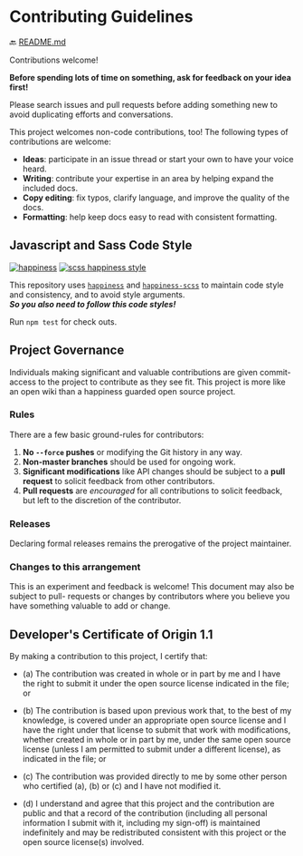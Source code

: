 # Contributing Guidelines

:back: [README.md](./README.md)

Contributions welcome!

**Before spending lots of time on something, ask for feedback on your idea first!**

Please search issues and pull requests before adding something new to avoid duplicating
efforts and conversations.

This project welcomes non-code contributions, too! The following types of contributions
are welcome:

- **Ideas**: participate in an issue thread or start your own to have your voice heard.
- **Writing**: contribute your expertise in an area by helping expand the included docs.
- **Copy editing**: fix typos, clarify language, and improve the quality of the docs.
- **Formatting**: help keep docs easy to read with consistent formatting.

## Javascript and Sass Code Style

[![happiness][happiness-image]][happiness-url]
[![scss happiness style](https://cdn.rawgit.com/dutchenkoOleg/happiness-scss/master/badge.svg)](https://github.com/dutchenkoOleg/happiness-scss)

This repository uses [`happiness`][happiness-url] and [`happiness-scss`](https://github.com/dutchenkoOleg/happiness-scss) to maintain code style and consistency,
and to avoid style arguments.  
 ***So you also need to follow this code styles!*** 
 
 Run `npm test` for check outs.

[happiness-image]: https://cdn.rawgit.com/JedWatson/happiness/master/badge.svg
[happiness-url]: https://github.com/JedWatson/happiness

## Project Governance

Individuals making significant and valuable contributions are given commit-access to the
project to contribute as they see fit. This project is more like an open wiki than a
happiness guarded open source project.

### Rules

There are a few basic ground-rules for contributors:

1. **No `--force` pushes** or modifying the Git history in any way.
2. **Non-master branches** should be used for ongoing work.
3. **Significant modifications** like API changes should be subject to a **pull request**
   to solicit feedback from other contributors.
4. **Pull requests** are *encouraged* for all contributions to solicit feedback, but left to
   the discretion of the contributor.

### Releases

Declaring formal releases remains the prerogative of the project maintainer.

### Changes to this arrangement

This is an experiment and feedback is welcome! This document may also be subject to pull-
requests or changes by contributors where you believe you have something valuable to add
or change.

## Developer's Certificate of Origin 1.1

By making a contribution to this project, I certify that:

- (a) The contribution was created in whole or in part by me and I have the right to
  submit it under the open source license indicated in the file; or

- (b) The contribution is based upon previous work that, to the best of my knowledge, is
  covered under an appropriate open source license and I have the right under that license
  to submit that work with modifications, whether created in whole or in part by me, under
  the same open source license (unless I am permitted to submit under a different
  license), as indicated in the file; or

- (c) The contribution was provided directly to me by some other person who certified
  (a), (b) or (c) and I have not modified it.

- (d) I understand and agree that this project and the contribution are public and that a
  record of the contribution (including all personal information I submit with it,
  including my sign-off) is maintained indefinitely and may be redistributed consistent
  with this project or the open source license(s) involved.
